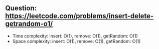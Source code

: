 ## Question: https://leetcode.com/problems/insert-delete-getrandom-o1/

* Time complexity: insert: O(1), remove: O(1), getRandom: O(1)
* Space complexity: insert: O(1), remove: O(1), getRandom: O(1)